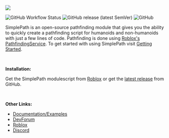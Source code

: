 ![](https://img.shields.io/github/actions/workflow/status/Zeref-Z/RBLX-SimplePath/docs.yml?branch=main&label=docs)

<!-- ![GitHub Workflow Status](https://img.shields.io/github/workflow/status/v3n0m-z/rblx-simplepath/CI?label=CI&style=plastic) -->
![GitHub Workflow Status](https://img.shields.io/github/workflow/status/v3n0m-z/rblx-simplepath/Docs?label=docs&style=plastic)
![GitHub release (latest SemVer)](https://img.shields.io/github/v/release/v3n0m-z/rblx-simplepath?sort=semver&style=plastic)
![GitHub](https://img.shields.io/github/license/v3n0m-z/rblx-simplepath?style=plastic)

SimplePath is an open-source pathfinding module that gives you the ability to quickly create a pathfinding script for humanoids and non-humanoids with just a few lines of code. Pathfinding is done using [Roblox's PathfindingService](https://developer.roblox.com/en-us/api-reference/class/PathfindingService). To get started with using SimplePath visit [Getting Started](https://zeref-z.github.io/RBLX-SimplePath/guides/getting-started/).

<br>

**Installation:**

Get the SimplePath modulescript from [Roblox](https://www.roblox.com/library/6744337775/SimplePath-Pathfinding-Module) or get the [latest release](https://github.com/Zeref-Z/RBLX-SimplePath/releases) from GitHub.

<br>

**Other Links:**

- <a href=https://zeref-z.github.io/RBLX-SimplePath target=_blank>Documentation/Examples</a>
- <a href=https://devforum.roblox.com/t/1196762 target=_blank>DevForum</a>
- <a href=https://www.roblox.com/library/6744337775/SimplePath-Pathfinding-Module target=_blank>Roblox</a>
- <a href=https://discord.gg/44nzKyBM7B target=_blank>Discord</a>
